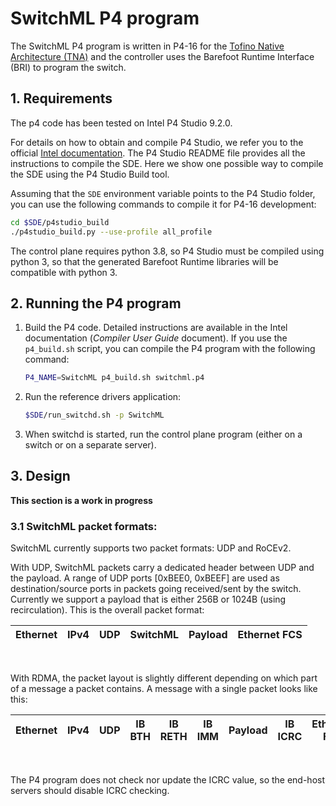# SwitchML P4 program

The SwitchML P4 program is written in P4-16 for the [Tofino Native Architecture (TNA)](https://github.com/barefootnetworks/Open-Tofino) and the controller uses the Barefoot Runtime Interface (BRI) to program the switch.

## 1. Requirements
The p4 code has been tested on Intel P4 Studio 9.2.0.

For details on how to obtain and compile P4 Studio, we refer you to the official [Intel documentation](https://www.intel.com/content/www/us/en/products/network-io/programmable-ethernet-switch.html). The P4 Studio README file provides all the instructions to compile the SDE. Here we show one possible way to compile the SDE using the P4 Studio Build tool.

Assuming that the `SDE` environment variable points to the P4 Studio folder, you can use the following commands to compile it for P4-16 development:

```bash
cd $SDE/p4studio_build
./p4studio_build.py --use-profile all_profile
```

The control plane requires python 3.8, so P4 Studio must be compiled using python 3, so that the generated Barefoot Runtime libraries will be compatible with python 3.

## 2. Running the P4 program

1. Build the P4 code. Detailed instructions are available in the Intel documentation (_Compiler User Guide_ document). If you use the `p4_build.sh` script, you can compile the P4 program with the following command:

    ```bash
    P4_NAME=SwitchML p4_build.sh switchml.p4
    ```

2. Run the reference drivers application:

    ```bash
    $SDE/run_switchd.sh -p SwitchML
    ```

3. When switchd is started, run the control plane program (either on a switch or on a separate server).

## 3. Design
**This section is a work in progress**

### 3.1 SwitchML packet formats:

SwitchML currently supports two packet formats: UDP and RoCEv2.

With UDP, SwitchML packets carry a dedicated header between UDP and the payload. A range of UDP ports [0xBEE0, 0xBEEF] are used as destination/source ports in packets going received/sent by the switch. Currently we support a payload that is either 256B or 1024B (using recirculation). This is the overall packet format:

| Ethernet | IPv4 | UDP | SwitchML | Payload | Ethernet FCS |
|--|--|--|--|--|--|

<br/>

With RDMA, the packet layout is slightly different depending on which part of a message a packet contains. A message with a single packet looks like this:

| Ethernet | IPv4 | UDP | IB BTH | IB RETH | IB IMM | Payload | IB ICRC | Ethernet FCS |
|--|--|--|--|--|--|--|--|--|

<br/>

The P4 program does not check nor update the ICRC value, so the end-host servers should disable ICRC checking.
